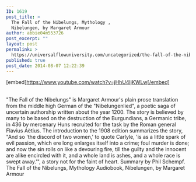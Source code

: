 ```yaml
---
ID: 1619
post_title: >
  The Fall of the Nibelungs, Mythology ,
  Nibelungen, by Margaret Armour
author: abbie04m553726
post_excerpt: ""
layout: post
permalink: >
  https://universalflowuniversity.com/uncategorized/the-fall-of-the-nibelungs-mythology-nibelungen-by-margaret-armour/
published: true
post_date: 2014-08-07 12:22:39
---
```

[embed]https://www.youtube.com/watch?v=jHhU4IjKWLw[/embed]</br></br>
<p>"The Fall of the Nibelungs" is Margaret Armour's plain prose translation from the middle high German of the "Nibelungenlied", a poetic saga of uncertain authorship written about the year 1200. The story is believed by many to be based on the destruction of the Burgundians, a Germanic tribe, in 436 by mercenary Huns recruited for the task by the Roman general Flavius Aëtius. The introduction to the 1908 edition summarizes the story, "And so 'the discord of two women,' to quote Carlyle, 'is as a little spark of evil passion, which ere long enlarges itself into a crime; foul murder is done; and now the sin rolls on like a devouring fire, till the guilty and the innocent are alike encircled with it, and a whole land is ashes, and a whole race is swept away.'", a story not for the faint of heart. Summary by Phil Schempf.
The Fall of the Nibelungs, Mythology Audiobook, Nibelungen, by Margaret Armour</p>